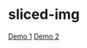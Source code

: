 # sliced-img

[Demo 1](https://rodrigosaladoanaya.github.io/sliced-img/index)
[Demo 2](https://rodrigosaladoanaya.github.io/sliced-img/index2)
